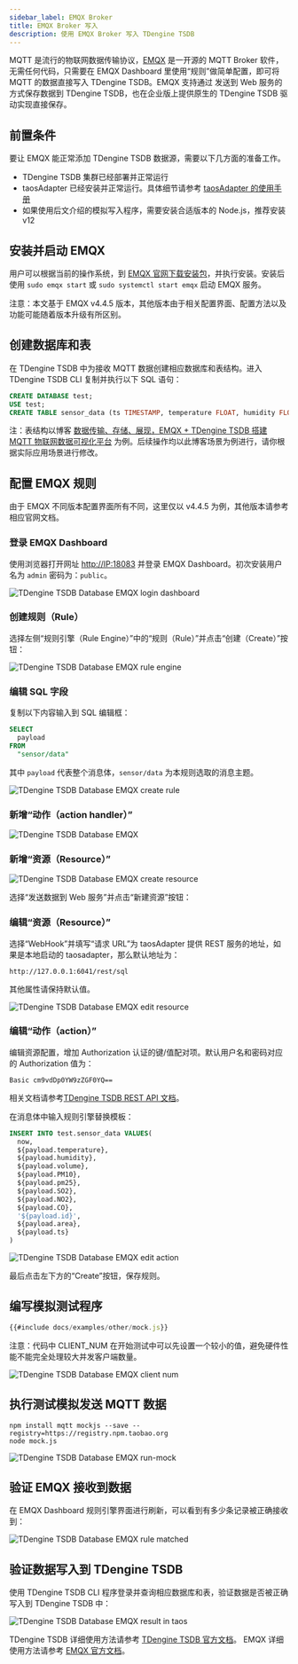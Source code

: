 ```yaml
---
sidebar_label: EMQX Broker
title: EMQX Broker 写入
description: 使用 EMQX Broker 写入 TDengine TSDB
---
```


MQTT 是流行的物联网数据传输协议，[EMQX](https://github.com/emqx/emqx) 是一开源的 MQTT Broker 软件，无需任何代码，只需要在 EMQX Dashboard 里使用“规则”做简单配置，即可将 MQTT 的数据直接写入 TDengine TSDB。EMQX 支持通过 发送到 Web 服务的方式保存数据到 TDengine TSDB，也在企业版上提供原生的 TDengine TSDB 驱动实现直接保存。

## 前置条件

要让 EMQX 能正常添加 TDengine TSDB 数据源，需要以下几方面的准备工作。

- TDengine TSDB 集群已经部署并正常运行
- taosAdapter 已经安装并正常运行。具体细节请参考 [taosAdapter 的使用手册](../../../reference/components/taosadapter)
- 如果使用后文介绍的模拟写入程序，需要安装合适版本的 Node.js，推荐安装 v12

## 安装并启动 EMQX

用户可以根据当前的操作系统，到 [EMQX 官网下载安装包](https://www.emqx.io/zh/downloads)，并执行安装。安装后使用 `sudo emqx start` 或 `sudo systemctl start emqx` 启动 EMQX 服务。

注意：本文基于 EMQX v4.4.5 版本，其他版本由于相关配置界面、配置方法以及功能可能随着版本升级有所区别。

## 创建数据库和表

在 TDengine TSDB 中为接收 MQTT 数据创建相应数据库和表结构。进入 TDengine TSDB CLI 复制并执行以下 SQL 语句：

```sql
CREATE DATABASE test;
USE test;
CREATE TABLE sensor_data (ts TIMESTAMP, temperature FLOAT, humidity FLOAT, volume FLOAT, pm10 FLOAT, pm25 FLOAT, so2 FLOAT, no2 FLOAT, co FLOAT, sensor_id NCHAR(255), area TINYINT, coll_time TIMESTAMP);
```

注：表结构以博客 [数据传输、存储、展现，EMQX + TDengine TSDB 搭建 MQTT 物联网数据可视化平台](https://www.taosdata.com/blog/2020/08/04/1722.html) 为例。后续操作均以此博客场景为例进行，请你根据实际应用场景进行修改。

## 配置 EMQX 规则

由于 EMQX 不同版本配置界面所有不同，这里仅以 v4.4.5 为例，其他版本请参考相应官网文档。

### 登录 EMQX Dashboard

使用浏览器打开网址 <http://IP:18083> 并登录 EMQX Dashboard。初次安装用户名为 `admin` 密码为：`public`。

![TDengine TSDB Database EMQX login dashboard](./emqx/login-dashboard.webp)

### 创建规则（Rule）

选择左侧“规则引擎（Rule Engine）”中的“规则（Rule）”并点击“创建（Create）”按钮：

![TDengine TSDB Database EMQX rule engine](./emqx/rule-engine.webp)

### 编辑 SQL 字段

复制以下内容输入到 SQL 编辑框：

```sql
SELECT
  payload
FROM
  "sensor/data"
```

其中 `payload` 代表整个消息体，`sensor/data` 为本规则选取的消息主题。

![TDengine TSDB Database EMQX create rule](./emqx/create-rule.webp)

### 新增“动作（action handler）”

![TDengine TSDB Database EMQX](./emqx/add-action-handler.webp)

### 新增“资源（Resource）”

![TDengine TSDB Database EMQX create resource](./emqx/create-resource.webp)

选择“发送数据到 Web 服务”并点击“新建资源”按钮：

### 编辑“资源（Resource）”

选择“WebHook”并填写“请求 URL”为 taosAdapter 提供 REST 服务的地址，如果是本地启动的 taosadapter，那么默认地址为：

```
http://127.0.0.1:6041/rest/sql
```

其他属性请保持默认值。

![TDengine TSDB Database EMQX edit resource](./emqx/edit-resource.webp)

### 编辑“动作（action）”

编辑资源配置，增加 Authorization 认证的键/值配对项。默认用户名和密码对应的 Authorization 值为：

```
Basic cm9vdDp0YW9zZGF0YQ==
```

相关文档请参考[TDengine TSDB REST API 文档](../../../reference/connector/rest-api/)。

在消息体中输入规则引擎替换模板：

```sql
INSERT INTO test.sensor_data VALUES(
  now,
  ${payload.temperature},
  ${payload.humidity},
  ${payload.volume},
  ${payload.PM10},
  ${payload.pm25},
  ${payload.SO2},
  ${payload.NO2},
  ${payload.CO},
  '${payload.id}',
  ${payload.area},
  ${payload.ts}
)
```

![TDengine TSDB Database EMQX edit action](./emqx/edit-action.webp)

最后点击左下方的“Create”按钮，保存规则。

## 编写模拟测试程序

```javascript
{{#include docs/examples/other/mock.js}}
```

注意：代码中 CLIENT_NUM 在开始测试中可以先设置一个较小的值，避免硬件性能不能完全处理较大并发客户端数量。

![TDengine TSDB Database EMQX client num](./emqx/client-num.webp)

## 执行测试模拟发送 MQTT 数据

```
npm install mqtt mockjs --save --registry=https://registry.npm.taobao.org
node mock.js
```

![TDengine TSDB Database EMQX run-mock](./emqx/run-mock.webp)

## 验证 EMQX 接收到数据

在 EMQX Dashboard 规则引擎界面进行刷新，可以看到有多少条记录被正确接收到：

![TDengine TSDB Database EMQX rule matched](./emqx/check-rule-matched.webp)

## 验证数据写入到 TDengine TSDB

使用 TDengine TSDB CLI 程序登录并查询相应数据库和表，验证数据是否被正确写入到 TDengine TSDB 中：

![TDengine TSDB Database EMQX result in taos](./emqx/check-result-in-taos.webp)

TDengine TSDB 详细使用方法请参考 [TDengine TSDB 官方文档](https://docs.taosdata.com/)。
EMQX 详细使用方法请参考 [EMQX 官方文档](https://www.emqx.io/docs/zh/v4.4/rule/rule-engine.html)。
